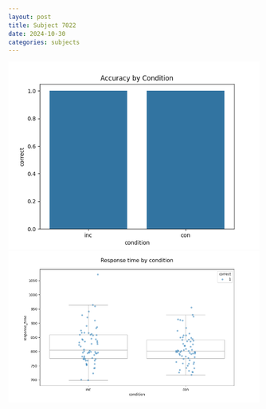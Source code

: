 ```yaml
---
layout: post
title: Subject 7022
date: 2024-10-30
categories: subjects
---
```


![](data/7022/run-1/7022_NF_acc.png)
![](data/7022/run-1/7022_NF_rt.png)

